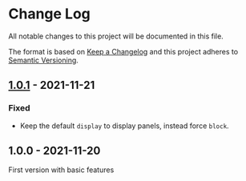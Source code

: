 # Change Log

All notable changes to this project will be documented in this file.

The format is based on [Keep a Changelog](http://keepachangelog.com/) and this
project adheres to [Semantic Versioning](http://semver.org/).

## [1.0.1] - 2021-11-21
### Fixed
- Keep the default `display` to display panels, instead force `block`.

## 1.0.0 - 2021-11-20
First version with basic features

[1.0.1]: https://github.com/oom-components/tab/compare/v1.0.0...v1.0.1
